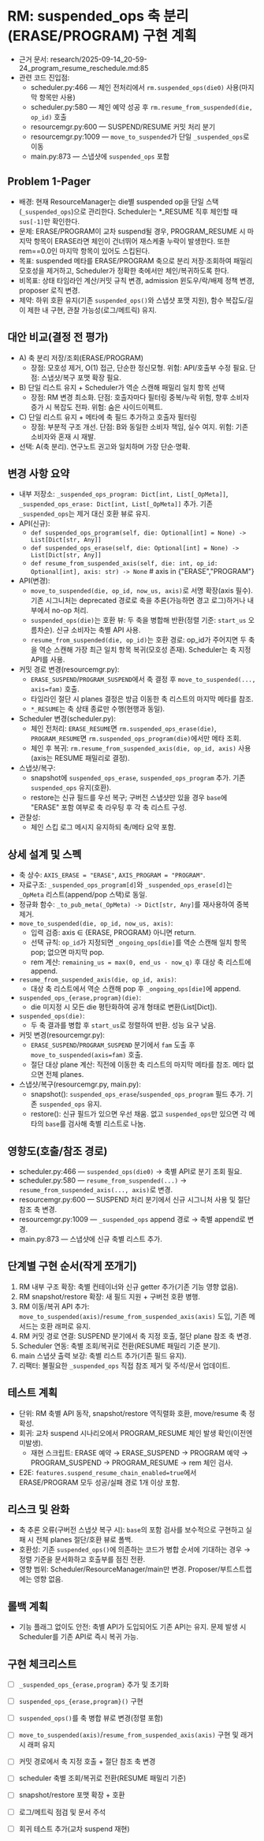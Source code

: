 # RM: suspended_ops 축 분리(ERASE/PROGRAM) 구현 계획

- 근거 문서: research/2025-09-14_20-59-24_program_resume_reschedule.md:85
- 관련 코드 진입점:
  - scheduler.py:466 — 체인 전처리에서 `rm.suspended_ops(die0)` 사용(마지막 항목만 사용)
  - scheduler.py:580 — 체인 예약 성공 후 `rm.resume_from_suspended(die, op_id)` 호출
  - resourcemgr.py:600 — SUSPEND/RESUME 커밋 처리 분기
  - resourcemgr.py:1009 — `move_to_suspended`가 단일 `_suspended_ops`로 이동
  - main.py:873 — 스냅샷에 `suspended_ops` 포함

## Problem 1-Pager
- 배경: 현재 ResourceManager는 die별 suspended op을 단일 스택(`_suspended_ops`)으로 관리한다. Scheduler는 *_RESUME 직후 체인할 때 `sus[-1]`만 확인한다.
- 문제: ERASE/PROGRAM이 교차 suspend될 경우, PROGRAM_RESUME 시 마지막 항목이 ERASE라면 체인이 건너뛰어 재스케줄 누락이 발생한다. 또한 rem==0.0인 마지막 항목이 있어도 스킵된다.
- 목표: suspended 메타를 ERASE/PROGRAM 축으로 분리 저장·조회하여 패밀리 모호성을 제거하고, Scheduler가 정확한 축에서만 체인/복귀하도록 한다.
- 비목표: 상태 타임라인 계산/커밋 규칙 변경, admission 윈도우/락/배제 정책 변경, proposer 로직 변경.
- 제약: 하위 호환 유지(기존 `suspended_ops()`와 스냅샷 포맷 지원), 함수 복잡도/길이 제한 내 구현, 관찰 가능성(로그/메트릭) 유지.

## 대안 비교(결정 전 평가)
- A) 축 분리 저장/조회(ERASE/PROGRAM)
  - 장점: 모호성 제거, O(1) 접근, 단순한 정신모형. 위험: API/호출부 수정 필요. 단점: 스냅샷/복구 포맷 확장 필요.
- B) 단일 리스트 유지 + Scheduler가 역순 스캔해 패밀리 일치 항목 선택
  - 장점: RM 변경 최소화. 단점: 호출자마다 필터링 중복/누락 위험, 향후 소비자 증가 시 복잡도 전파. 위험: 숨은 사이드이펙트.
- C) 단일 리스트 유지 + 메타에 축 필드 추가하고 호출자 필터링
  - 장점: 부분적 구조 개선. 단점: B와 동일한 소비자 책임, 실수 여지. 위험: 기존 소비자와 혼재 시 재발.
- 선택: A(축 분리). 연구노트 권고와 일치하며 가장 단순·명확.

## 변경 사항 요약
- 내부 저장소: `_suspended_ops_program: Dict[int, List[_OpMeta]]`, `_suspended_ops_erase: Dict[int, List[_OpMeta]]` 추가. 기존 `_suspended_ops`는 제거 대신 호환 뷰로 유지.
- API(신규):
  - `def suspended_ops_program(self, die: Optional[int] = None) -> List[Dict[str, Any]]`
  - `def suspended_ops_erase(self, die: Optional[int] = None) -> List[Dict[str, Any]]`
  - `def resume_from_suspended_axis(self, die: int, op_id: Optional[int], axis: str) -> None`  # axis in {"ERASE","PROGRAM"}
- API(변경):
  - `move_to_suspended(die, op_id, now_us, axis)`로 서명 확장(axis 필수). 기존 시그니처는 deprecated 경로로 축을 추론(가능하면 경고 로그)하거나 내부에서 no-op 처리.
  - `suspended_ops(die)`는 호환 뷰: 두 축을 병합해 반환(정렬 기준: `start_us` 오름차순). 신규 소비자는 축별 API 사용.
  - `resume_from_suspended(die, op_id)`는 호환 경로: op_id가 주어지면 두 축을 역순 스캔해 가장 최근 일치 항목 복귀(모호성 존재). Scheduler는 축 지정 API를 사용.
- 커밋 경로 변경(resourcemgr.py):
  - `ERASE_SUSPEND`/`PROGRAM_SUSPEND`에서 축 결정 후 `move_to_suspended(..., axis=fam)` 호출.
  - 타임라인 절단 시 planes 결정은 방금 이동한 축 리스트의 마지막 메타를 참조.
  - `*_RESUME`는 축 상태 종료만 수행(현행과 동일).
- Scheduler 변경(scheduler.py):
  - 체인 전처리: `ERASE_RESUME`면 `rm.suspended_ops_erase(die)`, `PROGRAM_RESUME`면 `rm.suspended_ops_program(die)`에서만 메타 조회.
  - 체인 후 복귀: `rm.resume_from_suspended_axis(die, op_id, axis)` 사용(axis는 RESUME 패밀리로 결정).
- 스냅샷/복구:
  - snapshot에 `suspended_ops_erase`, `suspended_ops_program` 추가. 기존 `suspended_ops` 유지(호환).
  - restore는 신규 필드를 우선 복구; 구버전 스냅샷만 있을 경우 `base`에 "ERASE" 포함 여부로 축 라우팅 후 각 축 리스트 구성.
- 관찰성:
  - 체인 스킵 로그 메시지 유지하되 축/메타 요약 포함.

## 상세 설계 및 스펙
- 축 상수: `AXIS_ERASE = "ERASE"`, `AXIS_PROGRAM = "PROGRAM"`.
- 자료구조: `_suspended_ops_program[d]`와 `_suspended_ops_erase[d]`는 `_OpMeta` 리스트(append/pop 스택)로 동일.
- 정규화 함수: `_to_pub_meta(_OpMeta) -> Dict[str, Any]`를 재사용하여 중복 제거.
- `move_to_suspended(die, op_id, now_us, axis)`:
  - 입력 검증: axis ∈ {ERASE, PROGRAM} 아니면 return.
  - 선택 규칙: `op_id`가 지정되면 `_ongoing_ops[die]`를 역순 스캔해 일치 항목 pop; 없으면 마지막 pop.
  - rem 계산: `remaining_us = max(0, end_us - now_q)` 후 대상 축 리스트에 append.
- `resume_from_suspended_axis(die, op_id, axis)`:
  - 대상 축 리스트에서 역순 스캔해 pop 후 `_ongoing_ops[die]`에 append.
- `suspended_ops_{erase,program}(die)`:
  - die 미지정 시 모든 die 평탄화하여 공개 형태로 변환(List[Dict]).
- `suspended_ops(die)`:
  - 두 축 결과를 병합 후 `start_us`로 정렬하여 반환. 성능 요구 낮음.
- 커밋 변경(resourcemgr.py):
  - `ERASE_SUSPEND`/`PROGRAM_SUSPEND` 분기에서 `fam` 도출 후 `move_to_suspended(axis=fam)` 호출.
  - 절단 대상 plane 계산: 직전에 이동한 축 리스트의 마지막 메타를 참조. 메타 없으면 전체 planes.
- 스냅샷/복구(resourcemgr.py, main.py):
  - snapshot(): `suspended_ops_erase`/`suspended_ops_program` 필드 추가. 기존 `suspended_ops` 유지.
  - restore(): 신규 필드가 있으면 우선 채움. 없고 `suspended_ops`만 있으면 각 메타의 `base`를 검사해 축별 리스트로 나눔.

## 영향도(호출/참조 경로)
- scheduler.py:466 — `suspended_ops(die0)` → 축별 API로 분기 조회 필요.
- scheduler.py:580 — `resume_from_suspended(...)` → `resume_from_suspended_axis(..., axis)`로 변경.
- resourcemgr.py:600 — SUSPEND 처리 분기에서 신규 시그니처 사용 및 절단 참조 축 변경.
- resourcemgr.py:1009 — `_suspended_ops` append 경로 → 축별 append로 변경.
- main.py:873 — 스냅샷에 신규 축별 리스트 추가.

## 단계별 구현 순서(작게 쪼개기)
1) RM 내부 구조 확장: 축별 컨테이너와 신규 getter 추가(기존 기능 영향 없음).
2) RM snapshot/restore 확장: 새 필드 지원 + 구버전 호환 병행.
3) RM 이동/복귀 API 추가: `move_to_suspended(axis)`/`resume_from_suspended_axis(axis)` 도입, 기존 메서드는 호환 래퍼로 유지.
4) RM 커밋 경로 연결: SUSPEND 분기에서 축 지정 호출, 절단 plane 참조 축 변경.
5) Scheduler 연동: 축별 조회/복귀로 전환(RESUME 패밀리 기준 분기).
6) main 스냅샷 출력 보강: 축별 리스트 추가(기존 필드 유지).
7) 리팩터: 불필요한 `_suspended_ops` 직접 참조 제거 및 주석/문서 업데이트.

## 테스트 계획
- 단위: RM 축별 API 동작, snapshot/restore 역직렬화 호환, move/resume 축 정확성.
- 회귀: 교차 suspend 시나리오에서 PROGRAM_RESUME 체인 발생 확인(이전엔 미발생).
  - 재현 스크립트: ERASE 예약 → ERASE_SUSPEND → PROGRAM 예약 → PROGRAM_SUSPEND → PROGRAM_RESUME → rem 체인 검사.
- E2E: `features.suspend_resume_chain_enabled=true`에서 ERASE/PROGRAM 모두 성공/실패 경로 1개 이상 포함.

## 리스크 및 완화
- 축 추론 오류(구버전 스냅샷 복구 시): `base`의 포함 검사를 보수적으로 구현하고 실패 시 전체 planes 절단/호환 뷰로 폴백.
- 호환성: 기존 `suspended_ops()`에 의존하는 코드가 병합 순서에 기대하는 경우 → 정렬 기준을 문서화하고 호출부를 점진 전환.
- 영향 범위: Scheduler/ResourceManager/main만 변경. Proposer/부트스트랩에는 영향 없음.

## 롤백 계획
- 기능 플래그 없이도 안전: 축별 API가 도입되어도 기존 API는 유지. 문제 발생 시 Scheduler를 기존 API로 즉시 복귀 가능.

## 구현 체크리스트
- [ ] `_suspended_ops_{erase,program}` 추가 및 초기화
- [ ] `suspended_ops_{erase,program}()` 구현
- [ ] `suspended_ops()`를 축 병합 뷰로 변경(정렬 포함)
- [ ] `move_to_suspended(axis)`/`resume_from_suspended_axis(axis)` 구현 및 래거시 래퍼 유지
- [ ] 커밋 경로에서 축 지정 호출 + 절단 참조 축 변경
- [ ] scheduler 축별 조회/복귀로 전환(RESUME 패밀리 기준)
- [ ] snapshot/restore 포맷 확장 + 호환
- [ ] 로그/메트릭 점검 및 문서 주석
- [ ] 회귀 테스트 추가(교차 suspend 재현)

